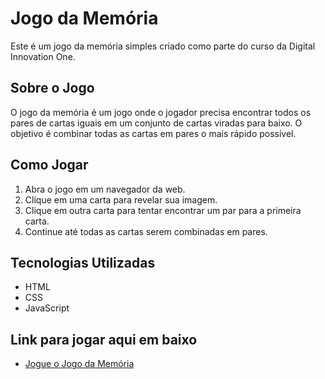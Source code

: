 # Jogo da Memória

Este é um jogo da memória simples criado como parte do curso da Digital Innovation One.

## Sobre o Jogo

O jogo da memória é um jogo onde o jogador precisa encontrar todos os pares de cartas iguais em um conjunto de cartas viradas para baixo. O objetivo é combinar todas as cartas em pares o mais rápido possível.

## Como Jogar

1. Abra o jogo em um navegador da web.
2. Clique em uma carta para revelar sua imagem.
3. Clique em outra carta para tentar encontrar um par para a primeira carta.
4. Continue até todas as cartas serem combinadas em pares.

## Tecnologias Utilizadas

- HTML
- CSS
- JavaScript

## Link para jogar aqui em baixo

- [Jogue o Jogo da Memória](https://wendersondh.github.io/MEMORY-GAME/)
